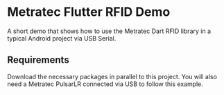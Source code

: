 # Metratec Flutter RFID Demo

A short demo that shows how to use the Metratec Dart RFID library in a typical Android project via USB Serial.

## Requirements

Download the necessary packages in parallel to this project. You will also need a Metratec PulsarLR connected via USB to follow this example.
